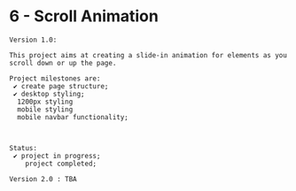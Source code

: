 # 6 - Scroll Animation

    Version 1.0:

    This project aims at creating a slide-in animation for elements as you scroll down or up the page.

    Project milestones are:
     ✔ create page structure;
     ✔ desktop styling;
      1200px styling
      mobile styling
      mobile navbar functionality;



    Status:
     ✔ project in progress;
        project completed;

    Version 2.0 : TBA
